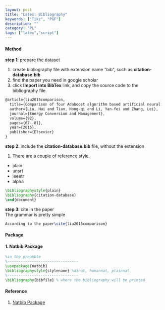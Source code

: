 ```yaml
---
layout: post
title: "Latex: Bibliography"
keywords: ["Tikz", "PGF"]
description: ""
category: "PL"
tags: ["latex","script"]
---
```



#### Method

**step 1**: prepare the dataset <br />
1.  create bibliography file with extension name "bib", such as **citation-database.bib**
2.  find the paper you need in google scholar
3.  click **Import into BibTex** link, and copy the source code to the bibliography file.

```latex
@article{liu2015comparison,
  title={Comparison of four Adaboost algorithm based artificial neural networks in wind speed predictions},
  author={Liu, Hui and Tian, Hong-qi and Li, Yan-fei and Zhang, Lei},
  journal={Energy Conversion and Management},
  volume={92},
  pages={67--81},
  year={2015},
  publisher={Elsevier}
}

```


**step 2**: include the **citation-database.bib** file, without the extension
1. There are a couple of reference style.
- plain
- unsrt
- ieeetr
- alpha

```latex
\bibliographystyle{plain}
\bibliography{citation-database}
\end{document}
```

**step 3**: cite in the paper <br />
The grammar is pretty simple

```latex
According to the paper\cite{liu2015comparison}
```
#### Package

#### 1. Natbib Package

```latex
%in the preamble
%--------------------------------
\usepackage{natbib}
\bibliographystyle{stylename} %dinat, humannat, plainnat
%--------------------------------
\bibliography{bibfile} % where the bibliography will be printed
```

#### Reference
1. [Natbib Package](https://www.overleaf.com/learn/latex/Natbib_bibliography_styles)



